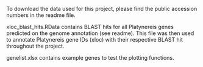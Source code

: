 To download the data used for this project, please find the public accession numbers in the readme file.

xloc_blast_hits.RData contains BLAST hits for all Platynereis genes predicted on the genome annotation (see readme). This file was then used to annotate Platynereis gene IDs (xloc) with their respective BLAST hit throughout the project.

genelist.xlsx contains example genes to test the plotting functions.
